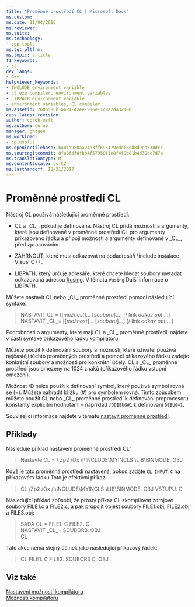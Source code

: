 ```yaml
---
title: "Proměnné prostředí CL | Microsoft Docs"
ms.custom: 
ms.date: 11/04/2016
ms.reviewer: 
ms.suite: 
ms.technology:
- cpp-tools
ms.tgt_pltfrm: 
ms.topic: article
f1_keywords:
- cl
dev_langs:
- C++
helpviewer_keywords:
- INCLUDE environment variable
- cl.exe compiler, environment variables
- LIBPATH environment variable
- environment variables, CL compiler
ms.assetid: 2606585b-a681-42ee-986e-1c9a2da32108
caps.latest.revision: 
author: corob-msft
ms.author: corob
manager: ghogen
ms.workload:
- cplusplus
ms.openlocfilehash: ba01a980aa24a3ff695479edd08e88d9ea538dcc
ms.sourcegitcommit: 8fa8fdf0fbb4f57950f1e8f4f9b81b4d39ec7d7a
ms.translationtype: MT
ms.contentlocale: cs-CZ
ms.lasthandoff: 12/21/2017
---
```

# <a name="cl-environment-variables"></a>Proměnné prostředí CL

Nástroj CL používá následující proměnné prostředí:

- CL a \_CL\_, pokud je definována. Nástroj CL přidá možnosti a argumenty, které jsou definované v proměnné prostředí CL pro argumenty příkazového řádku a připojí možnosti a argumenty definované v \_CL\_, před zpracováním.

- ZAHRNOUT, které musí odkazovat na podadresáři \include instalace Visual C++.

- LIBPATH, který určuje adresáře, které chcete hledat soubory metadat odkazovaná adresou [#using](../../preprocessor/hash-using-directive-cpp.md). V tématu `#using` Další informace o LIBPATH.

Můžete nastavit CL nebo \_CL\_ proměnné prostředí pomocí následující syntaxe:

> NASTAVIT CL = [[*možnost*]... [*souboru*]...] [/ link *odkaz opt* ...]  
> NASTAVIT \_CL\_= [[*možnost*]... [*souboru*]...] [/ link *odkaz opt* ...]

Podrobnosti o argumenty, které mají CL a \_CL\_ proměnné prostředí, najdete v části [syntaxe příkazového řádku kompilátoru](../../build/reference/compiler-command-line-syntax.md).

Můžete použít k definování soubory a možnosti, které uživatel používá nejčastěji těchto proměnných prostředí a pomocí příkazového řádku zadejte konkrétní soubory a možnosti pro konkrétní účely. CL a \_CL\_ proměnné prostředí jsou omezeny na 1024 znaků (příkazového řádku vstupní omezení).

Možnost /D nelze použít k definování symbol, který používá symbol rovná se (=). Můžete nahradit křížku (#) pro symbolem rovná. Tímto způsobem můžete použít CL nebo \_CL\_ proměnné prostředí k definování preprocesoru konstanty explicitní hodnotami – například `/DDEBUG#1` k definování `DEBUG=1`.

Související informace najdete v tématu [nastavit proměnné prostředí](../../build/setting-the-path-and-environment-variables-for-command-line-builds.md).

## <a name="examples"></a>Příklady

Následuje příklad nastavení proměnné prostředí CL:

> Nastavte CL = / Zp2 /Ox /I\INCLUDE\MYINCLS \LIB\BINMODE. OBJ

Když je tato proměnná prostředí nastavená, pokud zadáte `CL INPUT.C` na příkazovém řádku Toto je efektivní příkaz:

> CL /Zp2 /Ox /I\INCLUDE\MYINCLS \LIB\BINMODE. OBJ VSTUPU. C

Následující příklad způsobí, že prostý příkaz CL zkompilovat zdrojové soubory FILE1.c a FILE2.c, a pak propojit objekt soubory FILE1.obj, FILE2.obj a FILE3.obj:

> SADA CL = FILE1. C FILE2. C  
> NASTAVIT \_CL\_= SOUBOR3. OBJ  
> CL  

Tato akce nemá stejný účinek jako následující příkazový řádek:

> CL FILE1. C FILE2. SOUBOR3 C. OBJ

## <a name="see-also"></a>Viz také

[Nastavení možností kompilátoru](../../build/reference/setting-compiler-options.md)   
[Možnosti kompilátoru](../../build/reference/compiler-options.md)
